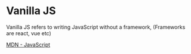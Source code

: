 # Vanilla JS

Vanilla JS refers to writing JavaScript without a framework, (Frameworks are react, vue etc)

[MDN - JavaScript](https://developer.mozilla.org/en-US/docs/Web/JavaScript)
